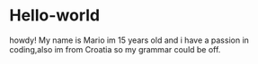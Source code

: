 # Hello-world
howdy!
My name is Mario im 15 years old and i have a passion in coding,also im from Croatia so my grammar could be off.
